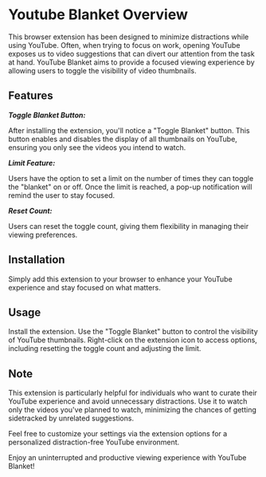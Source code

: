# Youtube Blanket Overview

This browser extension has been designed to minimize distractions while using YouTube. Often, when trying to focus on work, opening YouTube exposes us to video suggestions that can divert our attention from the task at hand. YouTube Blanket aims 
to provide a focused viewing experience by allowing users to toggle the visibility of video thumbnails.

## Features

***Toggle Blanket Button:*** 

After installing the extension, you'll notice a "Toggle Blanket" button. This button enables and disables the display of all thumbnails on YouTube, ensuring you only see the videos you intend to watch.

***Limit Feature:***

Users have the option to set a limit on the number of times they can toggle the "blanket" on or off. Once the limit is reached, a pop-up notification will remind the user to stay focused.

***Reset Count:***

Users can reset the toggle count, giving them flexibility in managing their viewing preferences.

## Installation
Simply add this extension to your browser to enhance your YouTube experience and stay focused on what matters.

## Usage
Install the extension.
Use the "Toggle Blanket" button to control the visibility of YouTube thumbnails.
Right-click on the extension icon to access options, including resetting the toggle count and adjusting the limit.

## Note
This extension is particularly helpful for individuals who want to curate their YouTube experience and avoid unnecessary distractions. Use it to watch only the videos you've planned to watch, 
minimizing the chances of getting sidetracked by unrelated suggestions.

Feel free to customize your settings via the extension options for a personalized distraction-free YouTube environment.

Enjoy an uninterrupted and productive viewing experience with YouTube Blanket!
